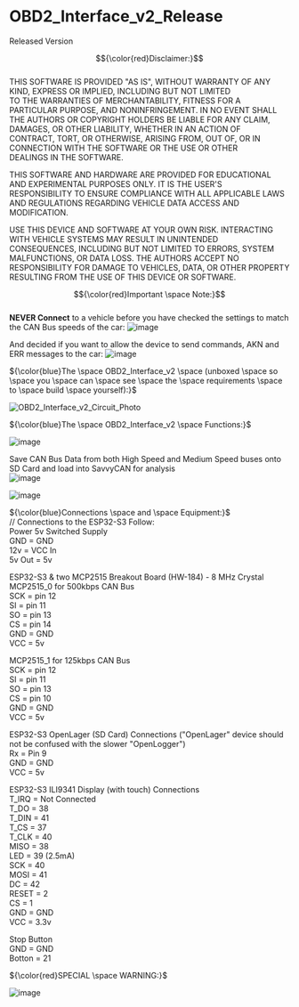 # OBD2_Interface_v2_Release
 Released Version

$${\color{red}Disclaimer:}$$  
THIS SOFTWARE IS PROVIDED "AS IS", WITHOUT WARRANTY OF ANY KIND, EXPRESS OR IMPLIED, INCLUDING BUT NOT LIMITED  
TO THE WARRANTIES OF MERCHANTABILITY, FITNESS FOR A PARTICULAR PURPOSE, AND NONINFRINGEMENT. IN NO EVENT SHALL  
THE AUTHORS OR COPYRIGHT HOLDERS BE LIABLE FOR ANY CLAIM, DAMAGES, OR OTHER LIABILITY, WHETHER IN AN ACTION OF  
CONTRACT, TORT, OR OTHERWISE, ARISING FROM, OUT OF, OR IN CONNECTION WITH THE SOFTWARE OR THE USE OR OTHER  
DEALINGS IN THE SOFTWARE.  

THIS SOFTWARE AND HARDWARE ARE PROVIDED FOR EDUCATIONAL AND EXPERIMENTAL PURPOSES ONLY. IT IS THE USER'S  
RESPONSIBILITY TO ENSURE COMPLIANCE WITH ALL APPLICABLE LAWS AND REGULATIONS REGARDING VEHICLE DATA ACCESS AND  
MODIFICATION.  

USE THIS DEVICE AND SOFTWARE AT YOUR OWN RISK. INTERACTING WITH VEHICLE SYSTEMS MAY RESULT IN UNINTENDED  
CONSEQUENCES, INCLUDING BUT NOT LIMITED TO ERRORS, SYSTEM MALFUNCTIONS, OR DATA LOSS. THE AUTHORS ACCEPT NO  
RESPONSIBILITY FOR DAMAGE TO VEHICLES, DATA, OR OTHER PROPERTY RESULTING FROM THE USE OF THIS DEVICE OR SOFTWARE.  


$${\color{red}Important \space Note:}$$  
**NEVER Connect** to a vehicle before you have checked the settings to match the CAN Bus speeds of the car:
![image](https://github.com/user-attachments/assets/934fe07c-86f1-4d9f-8fb0-78302130e049)

And decided if you want to allow the device to send commands, AKN and ERR messages to the car:
![image](https://github.com/user-attachments/assets/d4d66572-2c5e-4612-9199-1a4dbfd85141)


${\color{blue}The \space OBD2_Interface_v2 \space (unboxed \space so \space you \space can \space see \space the \space requirements \space to \space build \space yourself):}$  

![OBD2_Interface_v2_Circuit_Photo](https://github.com/user-attachments/assets/3884fbb4-028c-455c-a5a6-b9f745f8d333)


${\color{blue}The \space OBD2_Interface_v2 \space Functions:}$  

![image](https://github.com/user-attachments/assets/8a8de787-cd0b-43aa-b506-beddd2631a25)

Save CAN Bus Data from both High Speed and Medium Speed buses onto SD Card and load into SavvyCAN for analysis  
![image](https://github.com/user-attachments/assets/d5268628-d219-415c-b9ad-b7994a49e89f)

![image](https://github.com/user-attachments/assets/78b7f6fd-10b4-4932-aff5-8ba98f14cf12)


${\color{blue}Connections \space and \space Equipment:}$  
// Connections to the ESP32-S3 Follow:  
  Power 5v Switched Supply  
  GND = GND  
  12v = VCC In  
  5v Out = 5v  
  
  ESP32-S3 & two MCP2515 Breakout Board (HW-184) - 8 MHz Crystal  
  MCP2515_0 for 500kbps CAN Bus  
  SCK = pin 12  
  SI = pin 11  
  SO = pin 13  
  CS = pin 14  
  GND = GND  
  VCC = 5v  

  MCP2515_1 for 125kbps CAN Bus  
  SCK = pin 12  
  SI = pin 11  
  SO = pin 13  
  CS = pin 10  
  GND = GND  
  VCC = 5v  

  ESP32-S3 OpenLager (SD Card) Connections ("OpenLager" device should not be confused with the slower "OpenLogger")   
  Rx = Pin 9  
  GND = GND  
  VCC = 5v  

  ESP32-S3 ILI9341 Display (with touch) Connections  
  T_IRQ = Not Connected  
  T_DO = 38  
  T_DIN = 41  
  T_CS = 37  
  T_CLK = 40  
  MISO = 38  
  LED = 39 (2.5mA)  
  SCK = 40  
  MOSI = 41  
  DC = 42  
  RESET = 2  
  CS = 1  
  GND = GND  
  VCC = 3.3v  

  Stop Button  
  GND = GND  
  Botton = 21  


${\color{red}SPECIAL \space WARNING:}$  

![image](https://github.com/user-attachments/assets/70384bf5-494f-44d3-9cf9-17712c900902)

  
